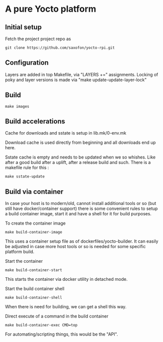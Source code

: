 # A pure Yocto platform


## Initial setup

Fetch the project project repo as

```
git clone https://github.com/saxofon/yocto-rpi.git
```

## Configuration
Layers are added in top Makefile, via "LAYERS +=" assignments.
Locking of poky and layer versions is made via "make update-update-layer-lock"

## Build

```
make images
```

## Build accelerations

Cache for downloads and sstate is setup in lib.mk/0-env.mk

Download cache is used directly from beginning and all downloads end up here.

Sstate cache is empty and needs to be updated when we so whishes. Like after a good build
after a uplift, after a release build and such. There is a makefile rule for this :

```
make sstate-update
```

## Build via container

In case your host is to modern/old, cannot install additional tools or so (but still have
docker/container support) there is some convenient rules to setup a build container image,
start it and have a shell for it for build purposes.

To create the container image
```
make build-container-image
```
This uses a container setup file as of dockerfiles/yocto-builder. It can easily be adjusted
in case more host tools or so is needed for some specific platform build.

Start the container
```
make build-container-start
```
This starts the container via docker utility in detached mode.

Start the build container shell
```
make build-container-shell
```
When there is need for building, we can get a shell this way.

Direct execute of a command in the build container
```
make build-container-exec CMD=top
```
For automating/scripting things, this would be the "API".
